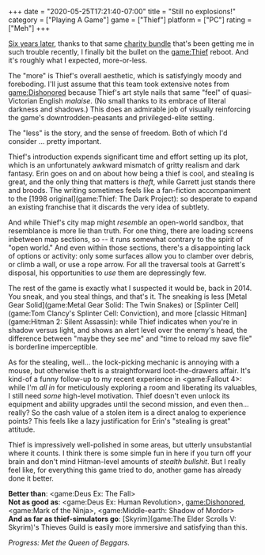 +++
date = "2020-05-25T17:21:40-07:00"
title = "Still no explosions!"
category = ["Playing A Game"]
game = ["Thief"]
platform = ["PC"]
rating = ["Meh"]
+++

[Six years later]($SiteBaseURL$2014/02/15/seventeen-minutes-and-no-explosions/), thanks to that same <a href="https://www.techradar.com/news/get-54-square-enix-pc-games-for-under-dollar40-in-this-amazing-steam-charity-bundle">charity bundle</a> that's been getting me in such trouble recently, I finally bit the bullet on the <game:Thief> reboot.  And it's roughly what I expected, more-or-less.

The "more" is Thief's overall aesthetic, which is satisfyingly moody and foreboding.  I'll just assume that this team took extensive notes from <game:Dishonored> because Thief's art style nails that same "feel" of quasi-Victorian English <i>malaise</i>.  (No small thanks to its embrace of literal darkness and shadows.)  This does an admirable job of visually reinforcing the game's downtrodden-peasants and privileged-elite setting.

The "less" is the story, and the sense of freedom.  Both of which I'd consider ... pretty important.

Thief's introduction expends significant time and effort setting up its plot, which is an unfortunately awkward mismatch of gritty realism and dark fantasy.  Erin goes on and on about how being a thief is cool, and stealing is great, and the only thing that matters is <i>theft</i>, while Garrett just stands there and broods.  The writing sometimes feels like a fan-fiction accompaniment to the [1998 original](game:Thief: The Dark Project): so desperate to expand an existing franchise that it discards the very idea of subtlety.

And while Thief's city map might <i>resemble</i> an open-world sandbox, that resemblance is more lie than truth.  For one thing, there are loading screens inbetween map sections, so -- it runs somewhat contrary to the spirit of "open world."  And even within those sections, there's a disappointing lack of options or activity: only some surfaces allow you to clamber over debris, or climb a wall, or use a rope arrow.  For all the traversal tools at Garrett's disposal, his opportunities to <i>use</i> them are depressingly few.

The rest of the game is exactly what I suspected it would be, back in 2014.  You sneak, and you steal things, and that's it.  The sneaking is less [Metal Gear Solid](game:Metal Gear Solid: The Twin Snakes) or [Splinter Cell](game:Tom Clancy's Splinter Cell: Conviction), and more [classic Hitman](game:Hitman 2: Silent Assassin): while Thief indicates when you're in shadow versus light, and shows an alert level over the enemy's head, the difference between "maybe they see me" and "time to reload my save file" is borderline imperceptible.

As for the stealing, well... the lock-picking mechanic is annoying with a mouse, but otherwise theft is a straightforward loot-the-drawers affair.  It's kind-of a funny follow-up to my recent experience in <game:Fallout 4>: while I'm <i>all in</i> for meticulously exploring a room and liberating its valuables, I still need <i>some</i> high-level motivation.  Thief doesn't even unlock its equipment and ability upgrades until the second mission, and even then... really?  So the cash value of a stolen item is a direct analog to experience points?  This feels like a lazy justification for Erin's "stealing is great" attitude.

Thief is impressively well-polished in some areas, but utterly unsubstantial where it counts.  I think there is some simple fun in here if you turn off your brain and don't mind Hitman-level amounts of <i>stealth bullshit</i>.  But I really feel like, for everything this game tried to do, another game has already done it better.

<b>Better than</b>: <game:Deus Ex: The Fall>  
<b>Not as good as</b>: <game:Deus Ex: Human Revolution>, <game:Dishonored>, <game:Mark of the Ninja>, <game:Middle-earth: Shadow of Mordor>  
<b>And as far as thief-simulators go</b>: [Skyrim](game:The Elder Scrolls V: Skyrim)'s Thieves Guild is easily more immersive and satisfying than this.

<i>Progress: Met the Queen of Beggars.</i>
